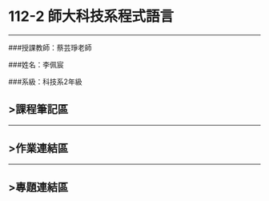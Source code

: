 # 112-2 師大科技系程式語言
---
###授課教師：蔡芸琤老師

###姓名：李佩宸

###系級：科技系2年級

## >課程筆記區
***
## >作業連結區
***
## >專題連結區
